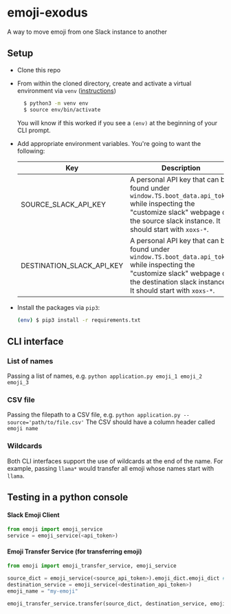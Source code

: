# emoji-exodus
A way to move emoji from one Slack instance to another


## Setup

- Clone this repo

- From within the cloned directory, create and activate a virtual environment via `venv` ([instructions](https://packaging.python.org/guides/installing-using-pip-and-virtual-environments/))

  ```sh
    $ python3 -m venv env
    $ source env/bin/activate
  ```
  You will know if this worked if you see a `(env)` at the beginning of your CLI prompt.

- Add appropriate environment variables.  You're going to want the following:

  | Key  | Description |
  | ------------- | ------------- |
  | SOURCE_SLACK_API_KEY  | A personal API key that can be found under `window.TS.boot_data.api_token` while inspecting the "customize slack" webpage of the source slack instance.  It should start with `xoxs-*`. |
  | DESTINATION_SLACK_API_KEY  | A personal API key that can be found under `window.TS.boot_data.api_token` while inspecting the "customize slack" webpage of the destination slack instance.  It should start with `xoxs-*`. |


- Install the packages via `pip3`:

  ```sh
  (env) $ pip3 install -r requirements.txt
  ```


## CLI interface
### List of names
Passing a list of names, e.g. `python application.py emoji_1 emoji_2 emoji_3`

### CSV file
Passing the filepath to a CSV file, e.g. `python application.py --source='path/to/file.csv'`
The CSV should have a column header called `emoji name`

### Wildcards
Both CLI interfaces support the use of wildcards at the end of the name. For example,
passing `llama*` would transfer all emoji whose names start with `llama`.


## Testing in a python console
#### Slack Emoji Client
```python
from emoji import emoji_service
service = emoji_service(<api_token>)
```

#### Emoji Transfer Service (for transferring emoji)
```python
from emoji import emoji_transfer_service, emoji_service

source_dict = emoji_service(<source_api_token>).emoji_dict.emoji_dict # don't ask.
destination_service = emoji_service(<destination_api_token>)
emoji_name = "my-emoji"

emoji_transfer_service.transfer(source_dict, destination_service, emoji_name)
```
